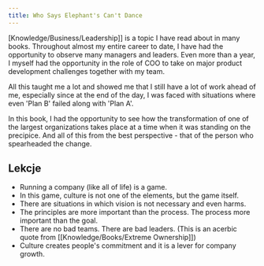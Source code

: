 ```yaml
---
title: Who Says Elephant's Can't Dance
---
```


[Knowledge/Business/Leadership]] is a topic I have read about in many books. Throughout almost my entire career to date, I have had the opportunity to observe many managers and leaders. Even more than a year, I myself had the opportunity in the role of COO to take on major product development challenges together with my team.

All this taught me a lot and showed me that I still have a lot of work ahead of me, especially since at the end of the day, I was faced with situations where even 'Plan B' failed along with 'Plan A'.

In this book, I had the opportunity to see how the transformation of one of the largest organizations takes place at a time when it was standing on the precipice. And all of this from the best perspective - that of the person who spearheaded the change.

## Lekcje
- Running a company (like all of life) is a game.
- In this game, culture is not one of the elements, but the game itself.
- There are situations in which vision is not necessary and even harms.
- The principles are more important than the process. The process more important than the goal.
- There are no bad teams. There are bad leaders. (This is an acerbic quote from [[Knowledge/Books/Extreme Ownership]])
- Culture creates people's commitment and it is a lever for company growth.